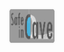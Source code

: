 <img src="https://github.com/HerminioTH/H2Cave/blob/develop/logo/Logo_9.png" height="60" width="80" >
